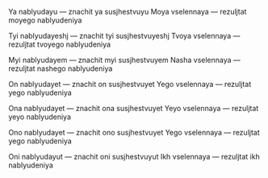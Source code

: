 Ya nablyudayu — znachit ya susjhestvuyu
Moya vselennaya — rezuljtat moyego nablyudeniya


Tyi nablyudayeshj — znachit tyi susjhestvuyeshj
Tvoya vselennaya — rezuljtat tvoyego nablyudeniya

Myi nablyudayem — znachit myi susjhestvuyem
Nasha vselennaya — rezuljtat nashego nablyudeniya

On nablyudayet — znachit on susjhestvuyet
Yego vselennaya — rezuljtat yego nablyudeniya

Ona nablyudayet — znachit ona susjhestvuyet
Yeyo vselennaya — rezuljtat yeyo nablyudeniya

Ono nablyudayet — znachit ono susjhestvuyet
Yego vselennaya — rezuljtat yego nablyudeniya

Oni nablyudayut — znachit oni susjhestvuyut
Ikh vselennaya — rezuljtat ikh nablyudeniya
